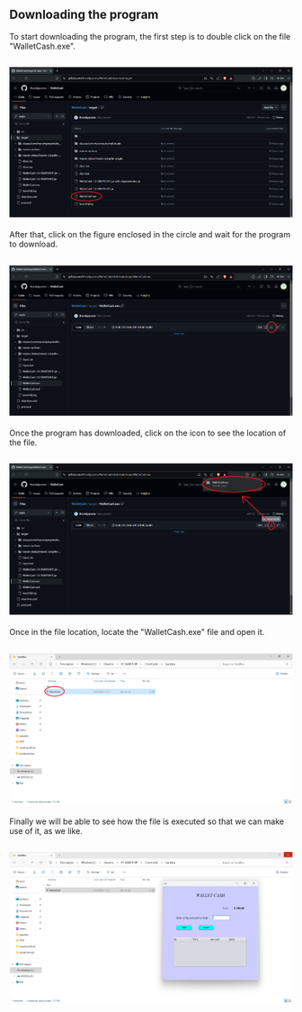<h2>Downloading the program</h2>


To start downloading the program, the first step is to double click on the file "WalletCash.exe".

![To Download 1](https://github.com/Brendajacome/WalletCash/blob/main/Project%20Screenshots/To%20Download%201.png)
---
After that, click on the figure enclosed in the circle and wait for the program to download.

![To Download 2](https://github.com/Brendajacome/WalletCash/blob/main/Project%20Screenshots/To%20Download%202.png)
---

Once the program has downloaded, click on the icon to see the location of the file.

![To Download 3](https://github.com/Brendajacome/WalletCash/blob/main/Project%20Screenshots/To%20Download%203.png)
---
Once in the file location, locate the "WalletCash.exe" file and open it.

![To Download 4](https://github.com/Brendajacome/WalletCash/blob/main/Project%20Screenshots/To%20Download%204.png)
---
Finally we will be able to see how the file is executed so that we can make use of it, as we like.

![To Download 5](https://github.com/Brendajacome/WalletCash/blob/main/Project%20Screenshots/To%20Download%205.png)
---
